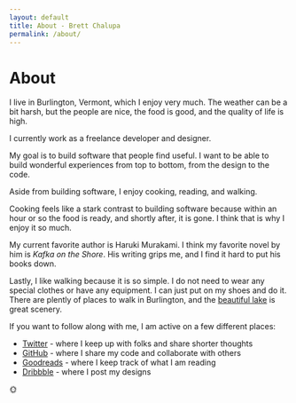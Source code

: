 ```yaml
---
layout: default
title: About - Brett Chalupa
permalink: /about/
---
```


# About

I live in Burlington, Vermont, which I enjoy very much. The weather can be a bit
harsh, but the people are nice, the food is good, and the quality of life is
high.

I currently work as a freelance developer and designer.

My goal is to build software that people find useful. I want to be
able to build wonderful experiences from top to bottom, from the design to the
code.

Aside from building software, I enjoy cooking, reading, and walking.

Cooking feels like a stark contrast to building software because within an hour
or so the food is ready, and shortly after, it is gone. I think that is why I
enjoy it so much.

My current favorite author is Haruki Murakami. I think my favorite
novel by him is _Kafka on the Shore_. His writing grips me, and I find it hard
to put his books down.

Lastly, I like walking because it is so simple. I do not need to wear any
special clothes or have any equipment. I can just put on my shoes and do it.
There are plently of places to walk in Burlington, and the [beautiful
lake](https://www.flickr.com/photos/brettchalupa/5464186440/) is great scenery.

If you want to follow along with me, I am active on a few different places:

- [Twitter](https://twitter.com/brettchalupa) - where I keep up with folks and
  share shorter thoughts
- [GitHub](https://github.com/brettchalupa) - where I share my code and
  collaborate with others
- [Goodreads](http://www.goodreads.com/user/show/25307704-brett-chalupa) - where
  I keep track of what I am reading
- [Dribbble](https://dribbble.com/brettchalupa) - where I post my designs

:sun_with_face:
